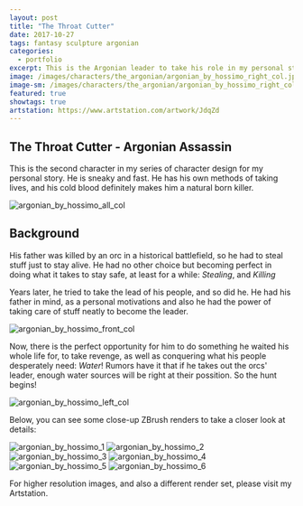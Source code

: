 ```yaml
---
layout: post
title: "The Throat Cutter"
date: 2017-10-27
tags: fantasy sculpture argonian
categories:
  - portfolio
excerpt: This is the Argonian leader to take his role in my personal story. No one sees him coming!
image: /images/characters/the_argonian/argonian_by_hossimo_right_col.jpg
image-sm: /images/characters/the_argonian/argonian_by_hossimo_right_col.jpg
featured: true
showtags: true
artstation: https://www.artstation.com/artwork/JdqZd
---
```




## The Throat Cutter - Argonian Assassin
  

This is the second character in my series of character design for my personal story. He is sneaky and fast. He has his own methods of taking lives, and his cold blood definitely makes him a natural born killer. 
  

<img src="/images/characters/the_argonian/argonian_by_hossimo_all_col.jpg" alt="argonian_by_hossimo_all_col" style="max-width:100%;height:auto">

  

## Background

  

His father was killed by an orc in a historical battlefield, so he had to steal stuff just to stay alive. He had no other choice but becoming perfect in doing what it takes to stay safe, at least for a while: *Stealing*, and *Killing*

Years later, he tried to take the lead of his people, and so did he. He had his father in mind, as a personal motivations and also he had the power of taking care of stuff neatly to become the leader.
  

<img src="/images/characters/the_argonian/argonian_by_hossimo_front_col.jpg" alt="argonian_by_hossimo_front_col" style="max-width:100%;height:auto">

  

Now, there is the perfect opportunity for him to do something he waited his whole life for, to take revenge, as well as conquering what his people desperately need: *Water*! Rumors have it that if he takes out the orcs' leader, enough water sources will be right at their possition. So the hunt begins!
  

<img src="/images/characters/the_argonian/argonian_by_hossimo_left_col.jpg" alt="argonian_by_hossimo_left_col" style="max-width:100%;height:auto">


  

Below, you can see some close-up ZBrush renders to take a closer look at details:

  

<img src="/images/characters/the_argonian/argonian_by_hossimo_1.jpg" alt="argonian_by_hossimo_1" style="max-width:100%;height:auto">
<img src="/images/characters/the_argonian/argonian_by_hossimo_2.jpg" alt="argonian_by_hossimo_2" style="max-width:100%;height:auto">
<img src="/images/characters/the_argonian/argonian_by_hossimo_3.jpg" alt="argonian_by_hossimo_3" style="max-width:100%;height:auto">
<img src="/images/characters/the_argonian/argonian_by_hossimo_4.jpg" alt="argonian_by_hossimo_4" style="max-width:100%;height:auto">
<img src="/images/characters/the_argonian/argonian_by_hossimo_5.jpg" alt="argonian_by_hossimo_5" style="max-width:100%;height:auto">
<img src="/images/characters/the_argonian/argonian_by_hossimo_6.jpg" alt="argonian_by_hossimo_6" style="max-width:100%;height:auto">



For higher resolution images, and also a different render set, please visit my Artstation.